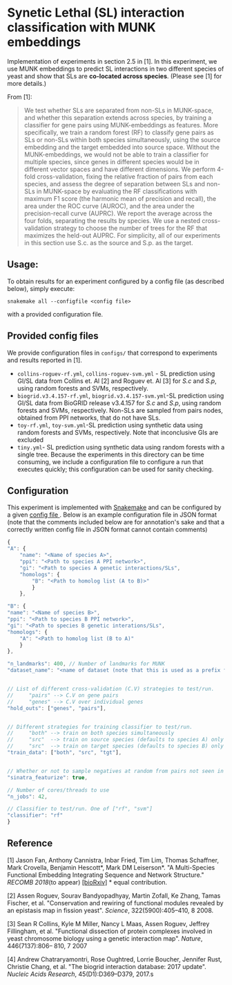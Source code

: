 

# Synetic Lethal (SL) interaction classification with MUNK embeddings

Implementation of experiments in section 2.5 in [1]. In this experiment, we use MUNK embeddings to predict SL interactions in two different species of yeast and show that SLs are **co-located across species**. (Please see [1] for more details.)

From [1]:

> We test whether SLs are separated from non-SLs in MUNK-space, and whether this separation extends across species, by training a classifier for gene pairs using MUNK-embeddings as features. More specifically, we train a random forest (RF) to classify gene pairs as SLs or non-SLs within both species simultaneously, using the source embedding and the target embedded into source space. Without the MUNK-embeddings, we would not be able to train a classifier for multiple species, since genes in different species would be in different vector spaces and have different dimensions. We perform 4-fold cross-validation, fixing the relative fraction of pairs from each species, and assess the degree of separation between SLs and non-SLs in MUNK-space by evaluating the RF classifications with maximum F1 score (the harmonic mean of precision and recall), the area under the ROC curve (AUROC), and the area under the precision-recall curve (AUPRC). We report the average across the four folds, separating the results by species. We use a nested cross-validation strategy to choose the number of trees for the RF that maximizes the held-out AUPRC. For simplicity, all of our experiments in this section use S.c. as the source and S.p. as the target.


## Usage:

To obtain results for an experiment configured by a config file (as described below), simply execute:

	snakemake all --configfile <config file>

with a provided configuration file.

## Provided config files

We provide configuration files in `configs/` that correspond to experiments and results reported in [1].

*  `collins-roguev-rf.yml`, `collins-roguev-svm.yml`  - SL prediction using GI/SL data from Collins et. Al [2] and Roguev et. Al [3] for _S.c_ and _S.p_,  using random forests and SVMs, respectively.
*  `biogrid.v3.4.157-rf.yml`, `biogrid.v3.4.157-svm.yml`-SL prediction using GI/SL data from BioGRID release v3.4.157 for _S.c_ and _S.p_, using random forests and SVMs, respectively. Non-SLs are sampled from pairs nodes, obtained from PPI networks, that do not have SLs.
* `toy-rf.yml`, `toy-svm.yml`-SL prediction using synthetic data using random forests and SVMs, respectively.
Note that inconclusive GIs are excluded
* `tiny.yml`- SL prediction using synthetic data using random forests with a single tree. Because the experiments in this directory can be time consuming, we include a configuration file to configure a run that executes quickly; this configuration can be used for sanity checking.

## Configuration

This experiment is implemented with [Snakemake](http://snakemake.readthedocs.io/en/stable/) and can be configured by a given [config file
](http://snakemake.readthedocs.io/en/stable/). Below is an example configuration file in JSON format (note that the comments included below are for annotation's sake and that a correctly written config file in JSON format cannot contain comments)

```javascript
{
"A": {
	"name": "<Name of species A>",
	"ppi": "<Path to species A PPI network>",
	"gi": "<Path to species A genetic interactions/SLs",
	"homologs": {
		"B": "<Path to homolog list (A to B)>"
		}
	},

"B": {
"name": "<Name of species B>",
"ppi": "<Path to species B PPI network>",
"gi": "<Path to species B genetic interations/SLs",
"homologs": {
	"A": "<Path to homolog list (B to A)"
	}
},

"n_landmarks": 400, // Number of landmarks for MUNK
"dataset_name": "<name of dataset (note that this is used as a prefix for the output directory)>",


// List of different cross-validation (C.V) strategies to test/run.
//     "pairs" --> C.V on gene pairs
//     "genes" --> C.V over individual genes
"hold_outs": ["genes", "pairs"],


// Different strategies for training classifier to test/run.
//     "both" --> train on both species simultaneously
//     "src"  --> train on source species (defaults to species A) only
//     "src"  --> train on target species (defaults to species B) only
"train_data": ["both", "src", "tgt"],


// Whether or not to sample negatives at random from pairs not seen in given GI files.
"sinatra_featurize": true,

// Number of cores/threads to use
"n_jobs": 42,

// Classifier to test/run. One of ["rf", "svm"]
"classifier": "rf"
}
```

## Reference

[1] Jason Fan, Anthony Cannistra, Inbar Fried, Tim Lim, Thomas Schaffner, Mark Crovella, Benjamin Hescott*, Mark DM Leiserson*. "A Multi-Species Functional Embedding Integrating Sequence and Network Structure."  _RECOMB 2018_(to appear)  [[bioRxiv]](https://www.biorxiv.org/content/early/2018/03/30/229211)  * equal contribution.

[2] Assen Roguev, Sourav Bandyopadhyay, Martin Zofall, Ke Zhang, Tamas Fischer, et al. "Conservation and rewiring of functional modules revealed by an epistasis map in fission yeast".  _Science_, 322(5900):405–410, 8 2008.

[3] Sean R Collins, Kyle M Miller, Nancy L Maas, Assen Roguev, Jeffrey Fillingham, et al. "Functional dissection of protein complexes involved in yeast chromosome biology using a genetic interaction map".  _Nature_, 446(7137):806– 810, 7 2007

[4] Andrew Chatraryamontri, Rose Oughtred, Lorrie Boucher, Jennifer Rust, Christie Chang, et al. "The biogrid interaction database: 2017 update". _Nucleic Acids Research_, 45(D1):D369–D379, 2017.s
